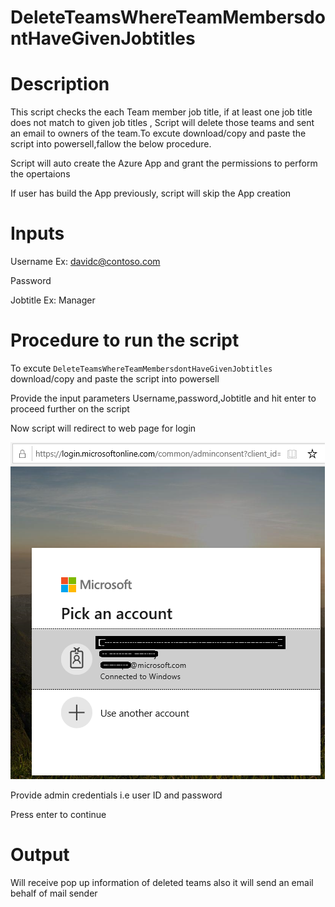 # DeleteTeamsWhereTeamMembersdontHaveGivenJobtitles

# Description

This script checks the each Team member job title, if at least one job title does not match to given job titles , Script will delete those teams and sent an email to owners of the team.To excute download/copy and paste the script into powersell,fallow the below procedure.

Script will auto create the Azure App and grant the permissions to perform the opertaions 

If user has build the App previously, script will skip the App creation 

# Inputs

   Username Ex: davidc@contoso.com
        
   Password 
        
   Jobtitle Ex: Manager
        
 # Procedure to run the script
 
   To excute `DeleteTeamsWhereTeamMembersdontHaveGivenJobtitles` download/copy and paste the script into powersell
        
   Provide the input parameters Username,password,Jobtitle and hit enter to proceed further on the script
        
   Now script will redirect to web page for login
        
   ![Signin](https://github.com/Geetha63/MS-Teams-Scripts/blob/master/Images/Siginin.png)
        
   Provide admin credentials i.e user ID and password 
        
   Press enter to continue
        
 # Output
 
 Will receive pop up information of deleted teams also it will send an email behalf of mail sender
